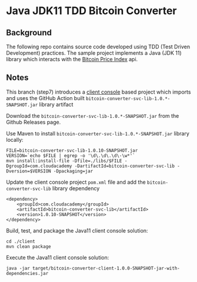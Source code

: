 # Java JDK11 TDD Bitcoin Converter

## Background
The following repo contains source code developed using TDD (Test Driven Development) practices. The sample project implements a Java (JDK 11) library which interacts with the [Bitcoin Price Index](https://www.coindesk.com/coindesk-api) api.

## Notes

This branch (step7) introduces a [client console](https://github.com/cloudacademy/java-tdd-bitcoinconverter/tree/step7/client) based project which imports and uses the GitHub Action built ```bitcoin-converter-svc-lib-1.0.*-SNAPSHOT.jar``` library artifact

Download the ```bitcoin-converter-svc-lib-1.0.*-SNAPSHOT.jar``` from the Github Releases page.

Use Maven to install ```bitcoin-converter-svc-lib-1.0.*-SNAPSHOT.jar``` library locally:

```
FILE=bitcoin-converter-svc-lib-1.0.10-SNAPSHOT.jar
VERSION=`echo $FILE | egrep -o '\d\.\d\.\d\-\w*'`
mvn install:install-file -Dfile=./libs/$FILE -DgroupId=com.cloudacademy -DartifactId=bitcoin-converter-svc-lib -Dversion=$VERSION -Dpackaging=jar
```

Update the client console project ```pom.xml``` file and add the ```bitcoin-converter-svc-lib``` library dependency

```
<dependency>
    <groupId>com.cloudacademy</groupId>
    <artifactId>bitcoin-converter-svc-lib</artifactId>
    <version>1.0.10-SNAPSHOT</version>
</dependency>
```

Build, test, and package the Java11 client console solution:

```
cd ./client
mvn clean package
```

Execute the Java11 client console solution:

```
java -jar target/bitcoin-converter-client-1.0.0-SNAPSHOT-jar-with-dependencies.jar
```